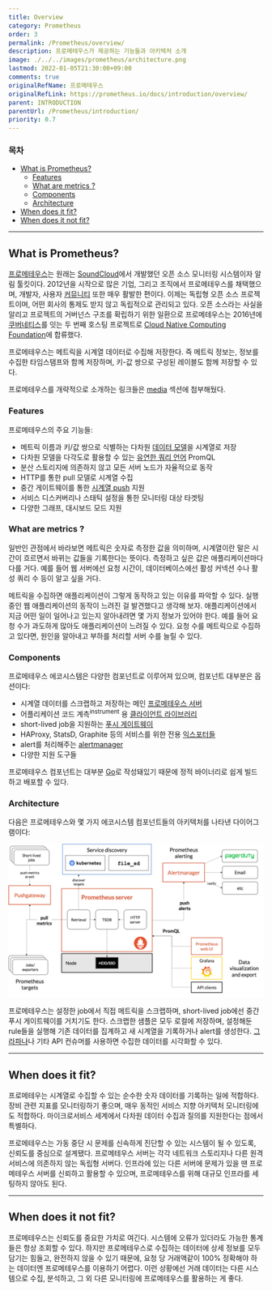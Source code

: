 ```yaml
---
title: Overview
category: Prometheus
order: 3
permalink: /Prometheus/overview/
description: 프로메테우스가 제공하는 기능들과 아키텍처 소개
image: ./../../images/prometheus/architecture.png
lastmod: 2022-01-05T21:30:00+09:00
comments: true
originalRefName: 프로메테우스
originalRefLink: https://prometheus.io/docs/introduction/overview/
parent: INTRODUCTION
parentUrl: /Prometheus/introduction/
priority: 0.7
---
```


### 목차

- [What is Prometheus?](#what-is-prometheus)
  + [Features](#features)
  + [What are metrics ?](#what-are-metrics-)
  + [Components](#components)
  + [Architecture](#architecture)
- [When does it fit?](#when-does-it-fit)
- [When does it not fit?](#when-does-it-not-fit)

---

## What is Prometheus?

[프로메테우스](https://github.com/prometheus)는 원래는 [SoundCloud](https://soundcloud.com/)에서 개발했던 오픈 소스 모니터링 시스템이자 알림 툴킷이다. 2012년을 시작으로 많은 기업, 그리고 조직에서 프로메테우스를 채택했으며, 개발자, 사용자 [커뮤니티](https://prometheus.io/community) 또한 매우 활발한 편이다. 이제는 독립형 오픈 소스 프로젝트이며, 어떤 회사의 통제도 받지 않고 독립적으로 관리되고 있다. 오픈 소스라는 사실을 알리고 프로젝트의 거버넌스 구조를 확립하기 위한 일환으로 프로메테우스는 2016년에 [쿠버네티스](https://kubernetes.com)를 잇는 두 번째 호스팅 프로젝트로 [Cloud Native Computing Foundation](https://cncf.io/)에 합류했다.

프로메테우스는 메트릭을 시계열 데이터로 수집해 저장한다. 즉 메트릭 정보는, 정보를 수집한 타임스탬프와 함께 저장하며, 키-값 쌍으로 구성된 레이블도 함께 저장할 수 있다.

프로메테우스를 개략적으로 소개하는 링크들은 [media](../media) 섹션에 첨부해뒀다.

### Features

프로메테우스의 주요 기능들:

- 메트릭 이름과 키/값 쌍으로 식별하는 다차원 [데이터 모델](../data-model)을 시계열로 저장
- 다차원 모델을 다각도로 활용할 수 있는 [유연한 쿼리 언어](../querying.basics) PromQL
- 분산 스토리지에 의존하지 않고 모든 서버 노드가 자율적으로 동작
- HTTP를 통한 pull 모델로 시계열 수집
- 중간 게이트웨이를 통한 [시계열 push](../pushing) 지원
- 서비스 디스커버리나 스태틱 설정을 통한 모니터링 대상 타겟팅
- 다양한 그래프, 대시보드 모드 지원

### What are metrics ?

일반인 관점에서 바라보면 메트릭은 숫자로 측정한 값을 의미하며, 시계열이란 말은 시간이 흐르면서 바뀌는 값들을 기록한다는 뜻이다. 측정하고 싶은 값은 애플리케이션마다 다를 거다. 예를 들어 웹 서버에선 요청 시간이, 데이터베이스에선 활성 커넥션 수나 활성 쿼리 수 등이 알고 싶을 거다.

메트릭을 수집하면 애플리케이션이 그렇게 동작하고 있는 이유를 파악할 수 있다. 실행 중인 웹 애플리케이션의 동작이 느려진 걸 발견했다고 생각해 보자. 애플리케이션에서 지금 어떤 일이 일어나고 있는지 알아내려면 몇 가지 정보가 있어야 한다. 예를 들어 요청 수가 과도하게 많아도 애플리케이션이 느려질 수 있다. 요청 수를 메트릭으로 수집하고 있다면, 원인을 알아내고 부하를 처리할 서버 수를 늘릴 수 있다.

### Components

프로메테우스 에코시스템은 다양한 컴포넌트로 이루어져 있으며, 컴포넌트 대부분은 옵션이다:

- 시계열 데이터를 스크랩하고 저장하는 메인 [프로메테우스 서버](https://github.com/prometheus/prometheus)
- 어플리케이션 코드 계측<sup>instrument</sup> 용 [클라이언트 라이브러리](../clientlibs)
- short-lived job을 지원하는 [푸시 게이트웨이](https://github.com/prometheus/pushgateway)
- HAProxy, StatsD, Graphite 등의 서비스를 위한 전용 [익스포터들](../exporters)
- alert를 처리해주는 [alertmanager](https://github.com/prometheus/alertmanager)
- 다양한 지원 도구들

프로메테우스 컴포넌트는 대부분 [Go](https://golang.org/)로 작성돼있기 때문에 정적 바이너리로 쉽게 빌드하고 배포할 수 있다.

### Architecture

다음은 프로메테우스와 몇 가지 에코시스템 컴포넌트들의 아키텍처를 나타낸 다이어그램이다:

![architecture](../../images/prometheus/architecture.png)

프로메테우스는 설정한 job에서 직접 메트릭을 스크랩하며, short-lived job에선 중간 푸시 게이트웨이를 거치기도 한다. 스크랩한 샘플은 모두 로컬에 저장하며, 설정해둔 rule들을 실행해 기존 데이터를 집계하고 새 시계열을 기록하거나 alert를 생성한다. [그라파나](https://grafana.com/)나 기타 API 컨슈머를 사용하면 수집한 데이터를 시각화할 수 있다.

---

## When does it fit?

프로메테우는 시계열로 수집할 수 있는 순수한 숫자 데이터를 기록하는 일에 적합하다. 장비 관련 지표를 모니터링하기 좋으며, 매우 동적인 서비스 지향 아키텍처 모니터링에도 적합하다. 마이크로서비스 세계에서 다차원 데이터 수집과 질의를 지원한다는 점에서 특별하다.

프로메테우스는 가동 중단 시 문제를 신속하게 진단할 수 있는 시스템이 될 수 있도록, 신뢰도를 중심으로 설계됐다. 프로메테우스 서버는 각각 네트워크 스토리지나 다른 원격 서비스에 의존하지 않는 독립형 서버다. 인프라에 있는 다른 서버에 문제가 있을 땐 프로메테우스 서버를 신뢰하고 활용할 수 있으며, 프로메테우스를 위해 대규모 인프라를 세팅하지 않아도 된다.

---

## When does it not fit?

프로메테우스는 신뢰도를 중요한 가치로 여긴다. 시스템에 오류가 있더라도 가능한 통계들은 항상 조회할 수 있다. 하지만 프로메테우스로 수집하는 데이터에 상세 정보를 모두 담기는 힘들고, 완전하지 않을 수 있기 때문에, 요청 당 거래액같이 100% 정확해야 하는 데이터엔 프로메테우스를 이용하기 어렵다. 이런 상황에선 거래 데이터는 다른 시스템으로 수집, 분석하고, 그 외 다른 모니터링에 프로메테우스를 활용하는 게 좋다.